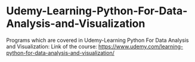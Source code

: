 # Udemy-Learning-Python-For-Data-Analysis-and-Visualization
Programs which are covered in Udemy-Learning Python For Data Analysis and Visualization: 
Link of the course:
https://www.udemy.com/learning-python-for-data-analysis-and-visualization/
